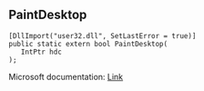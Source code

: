 ## PaintDesktop

```
[DllImport("user32.dll", SetLastError = true)]
public static extern bool PaintDesktop(
   IntPtr hdc
);
```

Microsoft documentation: [Link](https://docs.microsoft.com/en-us/windows/win32/api/winuser/nf-winuser-paintdesktop)
